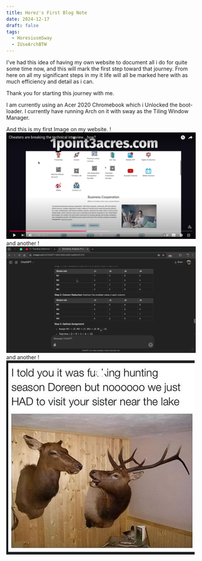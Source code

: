 ```yaml
---
title: Horez's First Blog Note
date: 2024-12-17
draft: false
tags:
  - HoresiusmSway
  - IUseArchBTW
---
```


I've had this idea of having my own website to document all i do for quite some time now, and this will mark the first step toward that journey. From here on all my significant steps in my it life will all be marked here with as much efficiency and detail as i can.

Thank you for starting this journey with me.

I am currently using an Acer 2020 Chromebook which i Unlocked the boot-loader. I currently have running Arch on it with sway as the Tiling Window Manager.

And this is my first Image on my website.
!![Description](/images/screenshot_2024-11-26-212651.png)
and another
!![Description](/images/screenshot_2024-11-25-172546.png)
and another
!![Description](/images/Screenshot_2024-11-06_21-12-01.png)
